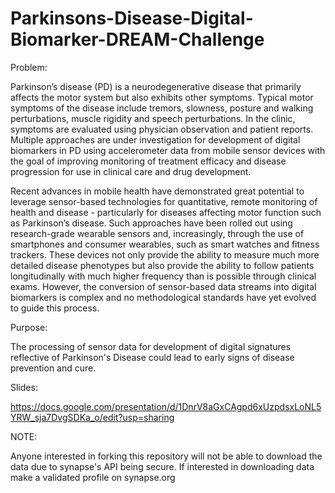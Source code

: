 # Parkinsons-Disease-Digital-Biomarker-DREAM-Challenge

Problem:

Parkinson’s disease (PD) is a neurodegenerative disease that primarily affects the motor system but also exhibits other symptoms. Typical motor symptoms of the disease include tremors, slowness, posture and walking perturbations, muscle rigidity and speech perturbations. In the clinic, symptoms are evaluated using physician observation and patient reports. Multiple approaches are under investigation for development of digital biomarkers in PD using accelerometer data from mobile sensor devices with the goal of improving monitoring of treatment efficacy and disease progression for use in clinical care and drug development.

Recent advances in mobile health have demonstrated great potential to leverage sensor-based technologies for quantitative, remote monitoring of health and disease - particularly for diseases affecting motor function such as Parkinson’s disease. Such approaches have been rolled out using research-grade wearable sensors and, increasingly, through the use of smartphones and consumer wearables, such as smart watches and fitness trackers. These devices not only provide the ability to measure much more detailed disease phenotypes but also provide the ability to follow patients longitudinally with much higher frequency than is possible through clinical exams. However, the conversion of sensor-based data streams into digital biomarkers is complex and no methodological standards have yet evolved to guide this process.

Purpose:

The processing of sensor data for development of digital signatures reflective of Parkinson's Disease could lead to early signs of disease prevention and cure.

Slides:

https://docs.google.com/presentation/d/1DnrV8aGxCAgpd6xUzpdsxLoNL5YRW_sja7DvgSDKa_o/edit?usp=sharing

NOTE:

Anyone interested in forking this repository will not be able to download the data due to synapse's API being secure. If interested in downloading data make a validated profile on synapse.org
